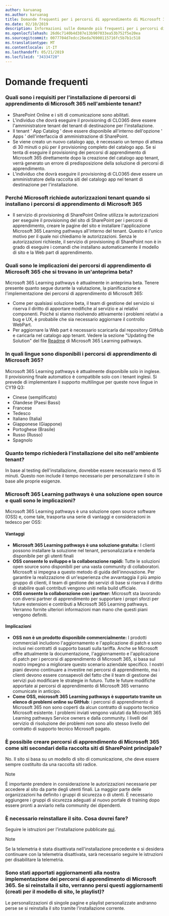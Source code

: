 ```yaml
---
author: karuanag
ms.author: karuanag
title: Domande frequenti per i percorsi di apprendimento di Microsoft 365
ms.date: 02/10/2019
description: Informazioni sulle domande più frequenti per i percorsi di apprendimento di Microsoft 365
ms.openlocfilehash: 26d6c7140b4d387e13b907033ea53b752f5e20ea
ms.sourcegitcommit: 0077704d7edcc26eda76900115716fc5b7b1c518
ms.translationtype: MT
ms.contentlocale: it-IT
ms.lasthandoff: 05/21/2019
ms.locfileid: "34334720"
---
```

# <a name="frequently-asked-questions"></a>Domande frequenti

### <a name="what-are-the-requirements-for-installing-microsoft-365-learning-pathways-into-my-tenant-environment"></a>Quali sono i requisiti per l'installazione di percorsi di apprendimento di Microsoft 365 nell'ambiente tenant?

- SharePoint Online e i siti di comunicazione sono abilitati.
- L'individuo che dovrà eseguire il provisioning di CLO365 deve essere l'amministratore tenant del tenant di destinazione per l'installazione.
- Il tenant ' App Catalog ' deve essere disponibile all'interno dell'opzione ' Apps ' dell'interfaccia di amministrazione di SharePoint.
- Se viene creato un nuovo catalogo app, è necessario un tempo di attesa di 30 minuti o più per il provisioning completo del catalogo app. Se si tenta di eseguire il provisioning dei percorsi di apprendimento di Microsoft 365 direttamente dopo la creazione del catalogo app tenant, verrà generato un errore di predisposizione della soluzione di percorsi di apprendimento. 
- L'individuo che dovrà eseguire il provisioning di CLO365 deve essere un amministratore della raccolta siti del catalogo app nel tenant di destinazione per l'installazione.

### <a name="why-is-microsoft-asking-for-tenant-permissions-when-installing-microsoft-365-learning-pathways"></a>Perché Microsoft richiede autorizzazioni tenant quando si installano i percorsi di apprendimento di Microsoft 365 

- Il servizio di provisioning di SharePoint Online utilizza le autorizzazioni per eseguire il provisioning del sito di SharePoint per i percorsi di apprendimento, creare le pagine del sito e installare l'applicazione Microsoft 365 Learning pathways all'interno del tenant. Questo è l'unico motivo per il quale noi chiediamo le autorizzazioni. Senza le autorizzazioni richieste, il servizio di provisioning di SharePoint non è in grado di eseguire i comandi che installano automaticamente il modello di sito e la Web part di apprendimento. 

### <a name="what-are-the-implications-of-microsoft-365-learning-pathways-being-in-a-beta-preview"></a>Quali sono le implicazioni dei percorsi di apprendimento di Microsoft 365 che si trovano in un'anteprima beta? 

Microsoft 365 Learning pathways è attualmente in anteprima beta. Tenere presente quanto segue durante la valutazione, la pianificazione e l'implementazione dei percorsi di apprendimento di Microsoft 365:

- Come per qualsiasi soluzione beta, il team di gestione del servizio si riserva il diritto di apportare modifiche al servizio e ai relativi componenti. Poiché si stanno risolvendo attivamente i problemi relativi a bug e UX, è probabile che sia necessario aggiornare il controllo WebPart.
- Per aggiornare la Web part è necessario scaricarla dal repository GitHub e caricarla nel catalogo app tenant. Vedere la sezione "Updating the Solution" del file [Readme](https://github.com/pnp/custom-learning-office-365/blob/master/README.md) di Microsoft 365 Learning pathways. 

### <a name="what-languages-is-microsoft-365-learning-pathways-available-in"></a>In quali lingue sono disponibili i percorsi di apprendimento di Microsoft 365?

Microsoft 365 Learning pathways è attualmente disponibile solo in inglese. Il provisioning finale automatico è compatibile solo con i tenant inglesi. Si prevede di implementare il supporto multilingue per queste nove lingue in CY19 Q3: 

- Cinese (semplificato) 
- Olandese (Paesi Bassi) 
- Francese  
- Tedesco 
- Italiano (Italia) 
- Giapponese (Giappone)  
- Portoghese (Brasile) 
- Russo (Russo)  
- Spagnolo 

### <a name="how-long-will-it-take-to-install-the-site-in-our-tenant-environment"></a>Quanto tempo richiederà l'installazione del sito nell'ambiente tenant?

In base al testing dell'installazione, dovrebbe essere necessario meno di 15 minuti. Questo non include il tempo necessario per personalizzare il sito in base alle proprie esigenze.

### <a name="is-microsoft-365-learning-pathways-an-open-source-solution-and-what-are-the-implications"></a>Microsoft 365 Learning pathways è una soluzione open source e quali sono le implicazioni?

Microsoft 365 Learning pathways è una soluzione open source software (OSS) e, come tale, trasporta una serie di vantaggi e considerazioni in tedesco per OSS:

#### <a name="benefits"></a>Vantaggi 
- **Microsoft 365 Learning pathways è una soluzione gratuita:** I clienti possono installare la soluzione nel tenant, personalizzarla e renderla disponibile per gli utenti finali
- **OSS consente lo sviluppo e la collaborazione rapidi:**  Tutte le soluzioni open source sono disponibili per una vasta community di collaboratori.  Microsoft si impegna a questo metodo di guida dell'innovazione.  Per garantire la realizzazione di un'esperienza che avvantaggia il più ampio gruppo di clienti, il team di gestione dei servizi di base si riserva il diritto di stabilire quali contributi vengono uniti nella build ufficiale.  
- **OSS consente la collaborazione con i partner:** Microsoft sta lavorando con diversi partner di apprendimento per supportare i propri sforzi per future estensioni e contributi a Microsoft 365 Learning pathways. Verranno fornite ulteriori informazioni man mano che questi piani vengono definiti. 
    
#### <a name="implications"></a>Implicazioni
- **OSS non è un prodotto disponibile commercialmente:** I prodotti commerciali includono l'aggiornamento e l'applicazione di patch e sono inclusi nei contratti di supporto basati sulla tariffa. Anche se Microsoft offre attualmente la documentazione, l'aggiornamento e l'applicazione di patch per i percorsi di apprendimento di Microsoft 365, si basa sul nostro impegno a migliorare questo scenario aziendale specifico. I nostri piani devono continuare a investire nei percorsi di apprendimento, ma i clienti devono essere consapevoli del fatto che il team di gestione dei servizi può modificare le strategie in futuro. Tutte le future modifiche apportate ai percorsi di apprendimento di Microsoft 365 verranno comunicate in anticipo. 
- **Come OSS, microsoft 365 Learning pathways è supportato tramite un elenco di problemi online su GitHub**: i percorsi di apprendimento di Microsoft 365 non sono coperti da alcun contratto di supporto tecnico Microsoft esistente. I problemi inviati vengono valutati da Microsoft 365 Learning pathways Service owners e dalla community. I livelli del servizio di risoluzione dei problemi non sono allo stesso livello del contratto di supporto tecnico Microsoft pagato.  

### <a name="can-we-make-the-microsoft-365-learning-pathways-a-subsite-of-our-primary-sharepoint-site-collection"></a>È possibile creare percorsi di apprendimento di Microsoft 365 come siti secondari della raccolta siti di SharePoint principale?

No. Il sito si basa su un modello di sito di comunicazione, che deve essere sempre costituito da una raccolta siti radice.

> [!NOTE]
> È importante prendere in considerazione le autorizzazioni necessarie per accedere al sito da parte degli utenti finali. La maggior parte delle organizzazioni ha definito i gruppi di sicurezza o di utenti. È necessario aggiungere i gruppi di sicurezza adeguati al nuovo portale di training dopo essere pronti a avviarlo nella community dei dipendenti.

### <a name="i-need-to-reinstall-the-site-what-should-i-do"></a>È necessario reinstallare il sito. Cosa dovrei fare?

Seguire le istruzioni per l'installazione pubblicate [qui](custom_provision.md).

> [!NOTE]
> Se la telemetria è stata disattivata nell'installazione precedente e si desidera continuare con la telemetria disattivata, sarà necessario seguire le istruzioni per disabilitare la telemetria.

### <a name="we-made-updates-to-our-implementation-of-microsoft-365-learning-pathways-will-we-lose-these-updates-made-to-site-template-playlists-if-we-reinstall-the-site"></a>Sono stati apportati aggiornamenti alla nostra implementazione dei percorsi di apprendimento di Microsoft 365. Se si reinstalla il sito, verranno persi questi aggiornamenti (creati per il modello di sito, le playlist)?

Le personalizzazioni di singole pagine e playlist personalizzate andranno perse se si reinstalla il sito tramite l'installazione corrente.  